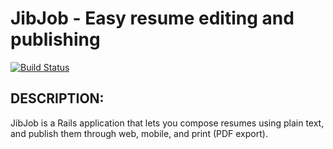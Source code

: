 JibJob - Easy resume editing and publishing
======

[![Build Status](https://travis-ci.org/virgild/jibjob-rails.svg?branch=master)](https://travis-ci.org/virgild/jibjob-rails)

DESCRIPTION:
------------

JibJob is a Rails application that lets you compose resumes using plain
text, and publish them through web, mobile, and print (PDF export).


